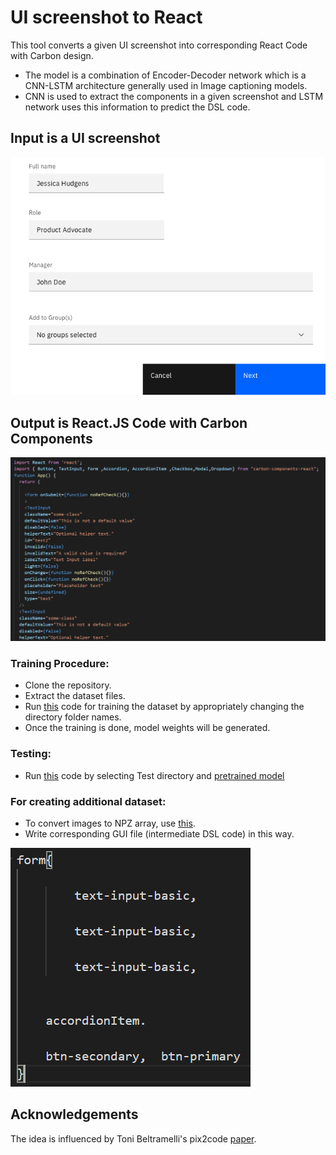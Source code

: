    # UI screenshot to React

This tool converts a given UI screenshot into corresponding React Code with Carbon design.
- The model is a combination of Encoder-Decoder network which is a CNN-LSTM architecture generally used in Image captioning models.
- CNN is used to extract the components in a given screenshot and LSTM network uses this information to predict the DSL code.

## Input is a UI screenshot 

![Image 1](https://github.com/sourabhk19/UI-screenshot-to-React-/blob/master/README_images/z1.png)

## Output is React.JS Code with Carbon Components

![Image 2](https://github.com/sourabhk19/UI-screenshot-to-React-/blob/master/README_images/react_code.PNG)

### Training Procedure:

- Clone the repository.
- Extract the dataset files.
- Run [this](https://github.com/sourabhk19/UI-screenshot-to-React-/blob/master/React_Train.ipynb) code for training the dataset by appropriately changing the directory folder names.
- Once the training is done, model weights will be generated. 

### Testing:

- Run [this](https://github.com/sourabhk19/UI-screenshot-to-React-/blob/master/React_Test.ipynb) code by selecting Test directory and [pretrained model](https://github.com/sourabhk19/UI-screenshot-to-React-/tree/master/pretrained%20models)

### For creating additional dataset:

- To convert images to NPZ array, use [this](https://github.com/sourabhk19/UI-screenshot-to-React-/blob/master/Dsl_to_React.ipynb).
- Write corresponding GUI file (intermediate DSL code) in this way.

![Image 3](https://github.com/sourabhk19/UI-screenshot-to-React-/blob/master/README_images/gui.PNG)



## Acknowledgements

The idea is influenced by Toni Beltramelli's pix2code [paper](https://arxiv.org/abs/1705.07962).
